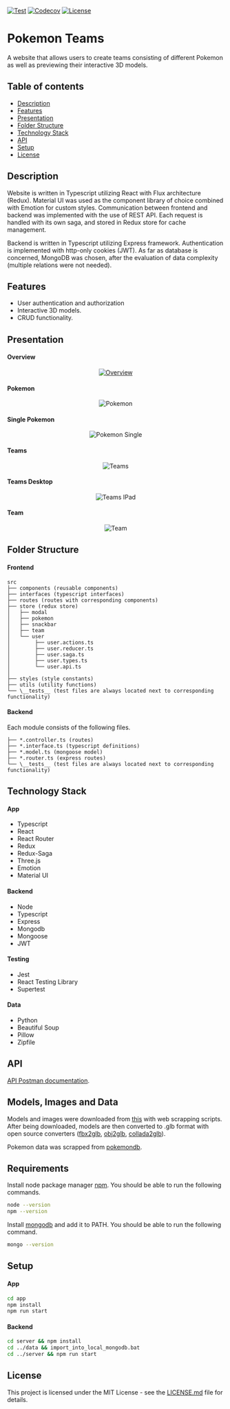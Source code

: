 ﻿[![Test](https://github.com/Nalhin/PokemonTeams/workflows/Test/badge.svg)](https://github.com/Nalhin/PokemonTeams/actions)
[![Codecov](https://codecov.io/gh/Nalhin/PokemonTeams/branch/master/graph/badge.svg)](https://codecov.io/gh/Nalhin/PokemonTeams)
[![License](https://img.shields.io/github/license/Nalhin/PokemonTeams)](LICENSE.md)

# Pokemon Teams

A website that allows users to create teams consisting of different Pokemon as well as previewing their interactive 3D models.

## Table of contents

* [Description](#description)
* [Features](#features)
* [Presentation](#presentation)
* [Folder Structure](#folder-structure)
* [Technology Stack](#technology-stack)
* [API](#api)
* [Setup](#setup) 
* [License](#license)

## Description

Website is written in Typescript utilizing React with Flux architecture (Redux).
Material UI was used as the component library of choice combined with Emotion for custom styles. 
Communication between frontend and backend was implemented with the use of REST API. 
Each request is handled with its own saga, and stored in Redux store for cache management.

Backend is written in Typescript utilizing Express framework. Authentication is implemented with http-only cookies (JWT).
As far as database is concerned, MongoDB was chosen, after the evaluation of data complexity (multiple relations were not needed).

## Features

* User authentication and authorization
* Interactive 3D models.
* CRUD functionality.

## Presentation

#### Overview

<p align="center">
  <a href="https://youtu.be/jDBPPlOJ_EU">
    <img src="screenshots/project-overview.gif" alt="Overview"/>
  </a>
</p>

#### Pokemon

<p align="center"> 
  <img src="screenshots/pokemon-mobile.png" alt="Pokemon"/>
</p>

#### Single Pokemon

<p align="center"> 
  <img src="screenshots/pokemonsingle-mobile.png"  alt="Pokemon Single"/>
</p>

#### Teams

<p align="center"> 
   <img src="screenshots/teams-mobile.png" alt="Teams"/>
</p>
  
#### Teams Desktop

<p align="center"> 
  <img src="screenshots/teams.png" alt="Teams IPad"/>
</p>

#### Team
 
<p align="center"> 
  <img src="screenshots/team-mobile.png" alt="Team"/>
</p>
    
## Folder Structure

#### Frontend

```
src
├── components (reusable components)
├── interfaces (typescript interfaces)
├── routes (routes with corresponding components)
├── store (redux store)
│   ├── modal 
│   ├── pokemon 
│   ├── snackbar 
│   ├── team 
│   └── user
│        ├── user.actions.ts 
│        ├── user.reducer.ts
│        ├── user.saga.ts 
│        ├── user.types.ts
│        └── user.api.ts
│      
├── styles (style constants)
├── utils (utility functions)
└── \__tests__ (test files are always located next to corresponding functionality)
```

#### Backend

Each module consists of the following files.
```
├── *.controller.ts (routes)
├── *.interface.ts (typescript definitions)
├── *.model.ts (mongoose model)
├── *.router.ts (express routes)
└── \__tests__ (test files are always located next to corresponding functionality)
```
## Technology Stack

#### App

* Typescript
* React
* React Router
* Redux
* Redux-Saga
* Three.js
* Emotion
* Material UI

#### Backend

* Node
* Typescript
* Express
* Mongodb
* Mongoose
* JWT

#### Testing

* Jest
* React Testing Library
* Supertest

#### Data

* Python
* Beautiful Soup
* Pillow 
* Zipfile

## API

[API Postman documentation](https://documenter.getpostman.com/view/8005247/SVtbRkgN?version=latest).

## Models, Images and Data

Models and images were downloaded from [this](https://www.models-resource.com/3ds/pokemonxy/) with web scrapping scripts.
After being downloaded, models are then converted to .glb format with open source converters ([fbx2glb](https://github.com/facebookincubator/FBX2glTF), [obj2glb](https://www.npmjs.com/package/obj2gltf), [collada2glb](https://github.com/KhronosGroup/COLLADA2GLTF)). 

Pokemon data was scrapped from [pokemondb](https://pokemondb.net/pokedex/all). 

## Requirements

Install node package manager [npm](https://www.npmjs.com/).
You should be able to run the following commands.

```bash
node --version
npm --version
```

Install [mongodb](https://www.mongodb.com/) and add it to PATH.
You should be able to run the following command.

```bash
mongo --version
```

## Setup

#### App

```bash
cd app
npm install
npm run start
```

#### Backend

```bash
cd server && npm install
cd ../data && import_into_local_mongodb.bat
cd ../server && npm run start
```

## License

This project is licensed under the MIT License - see the [LICENSE.md](LICENSE.md) file for details.
